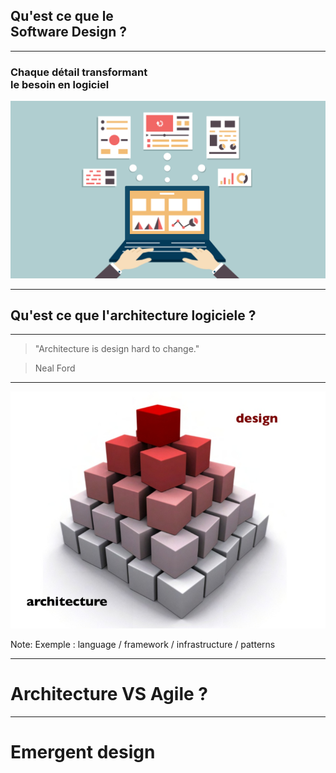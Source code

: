 ## Qu'est ce que le <br/> Software Design ?

---

### Chaque détail transformant <br/>le besoin en logiciel

![softwaredesign](/slides/architecture-architect/img/softwaredesign.png)

---

## Qu'est ce que l'architecture logiciele ?

---

> "Architecture is design hard to change."

> Neal Ford 

---

![designvsarchitecture](/slides/architecture-architect/img/designvsarchitecture.png)

Note: Exemple : language / framework / infrastructure / patterns

---

# Architecture VS Agile ?

---

# Emergent design
